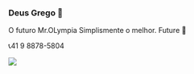 ### Deus Grego 🔱

O futuro Mr.OLympia
Simplismente  o melhor.
Future 🧠 



📞41 9 8878-5804





![](https://media.tenor.com/0M8j6Ati_KsAAAAd/kevin-levroni-bodybuilder.gif)
